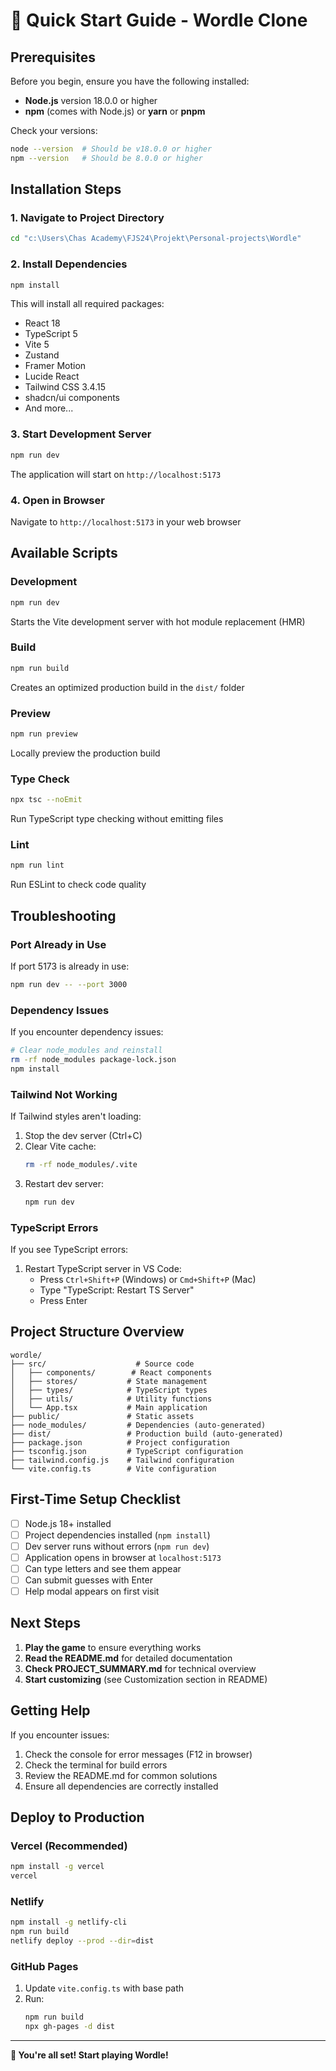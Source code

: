 # 🚀 Quick Start Guide - Wordle Clone

## Prerequisites

Before you begin, ensure you have the following installed:
- **Node.js** version 18.0.0 or higher
- **npm** (comes with Node.js) or **yarn** or **pnpm**

Check your versions:
```bash
node --version  # Should be v18.0.0 or higher
npm --version   # Should be 8.0.0 or higher
```

## Installation Steps

### 1. Navigate to Project Directory
```bash
cd "c:\Users\Chas Academy\FJS24\Projekt\Personal-projects\Wordle"
```

### 2. Install Dependencies
```bash
npm install
```

This will install all required packages:
- React 18
- TypeScript 5
- Vite 5
- Zustand
- Framer Motion
- Lucide React
- Tailwind CSS 3.4.15
- shadcn/ui components
- And more...

### 3. Start Development Server
```bash
npm run dev
```

The application will start on `http://localhost:5173`

### 4. Open in Browser
Navigate to `http://localhost:5173` in your web browser

## Available Scripts

### Development
```bash
npm run dev
```
Starts the Vite development server with hot module replacement (HMR)

### Build
```bash
npm run build
```
Creates an optimized production build in the `dist/` folder

### Preview
```bash
npm run preview
```
Locally preview the production build

### Type Check
```bash
npx tsc --noEmit
```
Run TypeScript type checking without emitting files

### Lint
```bash
npm run lint
```
Run ESLint to check code quality

## Troubleshooting

### Port Already in Use
If port 5173 is already in use:
```bash
npm run dev -- --port 3000
```

### Dependency Issues
If you encounter dependency issues:
```bash
# Clear node_modules and reinstall
rm -rf node_modules package-lock.json
npm install
```

### Tailwind Not Working
If Tailwind styles aren't loading:
1. Stop the dev server (Ctrl+C)
2. Clear Vite cache:
   ```bash
   rm -rf node_modules/.vite
   ```
3. Restart dev server:
   ```bash
   npm run dev
   ```

### TypeScript Errors
If you see TypeScript errors:
1. Restart TypeScript server in VS Code:
   - Press `Ctrl+Shift+P` (Windows) or `Cmd+Shift+P` (Mac)
   - Type "TypeScript: Restart TS Server"
   - Press Enter

## Project Structure Overview

```
wordle/
├── src/                    # Source code
│   ├── components/        # React components
│   ├── stores/           # State management
│   ├── types/            # TypeScript types
│   ├── utils/            # Utility functions
│   └── App.tsx           # Main application
├── public/               # Static assets
├── node_modules/         # Dependencies (auto-generated)
├── dist/                 # Production build (auto-generated)
├── package.json          # Project configuration
├── tsconfig.json         # TypeScript configuration
├── tailwind.config.js    # Tailwind configuration
└── vite.config.ts        # Vite configuration
```

## First-Time Setup Checklist

- [ ] Node.js 18+ installed
- [ ] Project dependencies installed (`npm install`)
- [ ] Dev server runs without errors (`npm run dev`)
- [ ] Application opens in browser at `localhost:5173`
- [ ] Can type letters and see them appear
- [ ] Can submit guesses with Enter
- [ ] Help modal appears on first visit

## Next Steps

1. **Play the game** to ensure everything works
2. **Read the README.md** for detailed documentation
3. **Check PROJECT_SUMMARY.md** for technical overview
4. **Start customizing** (see Customization section in README)

## Getting Help

If you encounter issues:
1. Check the console for error messages (F12 in browser)
2. Check the terminal for build errors
3. Review the README.md for common solutions
4. Ensure all dependencies are correctly installed

## Deploy to Production

### Vercel (Recommended)
```bash
npm install -g vercel
vercel
```

### Netlify
```bash
npm install -g netlify-cli
npm run build
netlify deploy --prod --dir=dist
```

### GitHub Pages
1. Update `vite.config.ts` with base path
2. Run:
   ```bash
   npm run build
   npx gh-pages -d dist
   ```

---

**🎉 You're all set! Start playing Wordle!**
